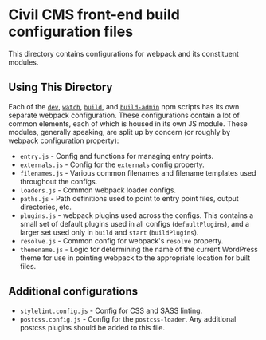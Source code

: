 # Civil CMS front-end build configuration files

This directory contains configurations for webpack and its constituent modules.

## Using This Directory

Each of the [`dev`](client/config/webpack.dev.config.js), [`watch`](client/config/webpack.watch.config.js), [`build`](client/config/webpack.build.config.js), and [`build-admin`](client/config/webpack.admin.config.js) npm scripts has its own separate webpack configuration. These configurations contain a lot of common elements, each of which is housed in its own JS module. These modules, generally speaking, are split up by concern (or roughly by webpack configuration property):

* `entry.js` - Config and functions for managing entry points.
* `externals.js` - Config for the `externals` config property.
* `filenames.js` - Various common filenames and filename templates used throughout the configs.
* `loaders.js` - Common webpack loader configs. 
* `paths.js` - Path definitions used to point to entry point files, output directories, etc.
* `plugins.js` - webpack plugins used across the configs. This contains a small set of default plugins used in all configs (`defaultPlugins`), and a larger set used only in `build` and `start` (`buildPlugins`).
* `resolve.js` - Common config for webpack's `resolve` property.
* `themename.js` - Logic for determining the name of the current WordPress theme for use in pointing webpack to the appropriate location for built files.

## Additional configurations

* `stylelint.config.js` - Config for CSS and SASS linting.
* `postcss.config.js` - Config for the `postcss-loader`. Any additional postcss plugins should be added to this file.